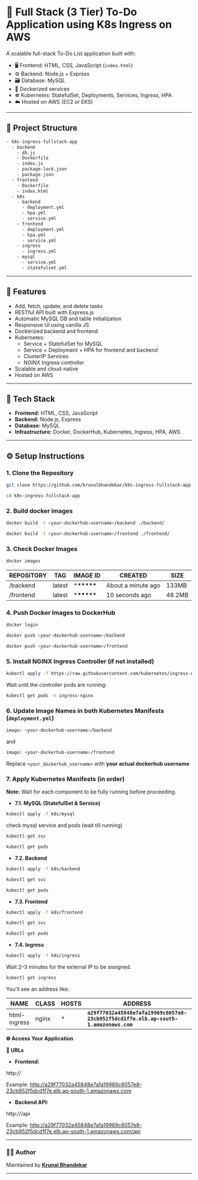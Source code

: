 # 📝 Full Stack (3 Tier) To-Do Application using K8s Ingress on AWS

A scalable full-stack To-Do List application built with:

- 🖥️ Frontend: HTML, CSS, JavaScript (`index.html`)
- ⚙️ Backend: Node.js + Express
- 🗃️ Database: MySQL
- 🐳 Dockerized services
- ☸️ Kubernetes: StatefulSet, Deployments, Services, Ingress, HPA
- ☁️ Hosted on AWS (EC2 or EKS)

---

## 📂 Project Structure

```bash
- k8s-ingress-fullstack-app
  - backend
    - db.js
    - Dockerfile
    - index.js
    - package-lock.json
    - package.json
  - frontend
    - Dockerfile
    - index.html
  - k8s
    - backend
      - deployment.yml
      - hpa.yml
      - service.yml
    - frontend
      - deployment.yml
      - hpa.yml
      - service.yml
    - ingress
      - ingress.yml
    - mysql
      - service.yml
      - statefulset.yml
```

---

## 🚀 Features

- Add, fetch, update, and delete tasks
- RESTful API built with Express.js
- Automatic MySQL DB and table initialization
- Responsive UI using vanilla JS
- Dockerized backend and frontend
- Kubernetes:
  - Service + StatefulSet for MySQL
  - Service + Deployment + HPA for frontend and backend
  - ClusterIP Services
  - NGINX Ingress controller
- Scalable and cloud-native
- Hosted on AWS

---

## 🧰 Tech Stack

- **Frontend:** HTML, CSS, JavaScript
- **Backend:** Node.js, Express
- **Database:** MySQL
- **Infrastructure:** Docker, DockerHub, Kubernetes, Ingress, HPA, AWS

---

## ⚙️ Setup Instructions

### 1. Clone the Repository

```bash
git clone https://github.com/krunalbhandekar/k8s-ingress-fullstack-app.git
```

```bash
cd k8s-ingress-fullstack-app
```

### 2. Build docker images

```bash
docker build -t <your-dockerhub-username>/backend ./backend/
```

```bash
docker build -t <your-dockerhub-username>/frontend ./frontend/
```

### 3. Check Docker Images

```bash
docker images
```

| REPOSITORY                         | TAG    | IMAGE ID         | CREATED            | SIZE   |
| ---------------------------------- | ------ | ---------------- | ------------------ | ------ |
| <your-dockerhub-username>/backend  | latest | \***\*\*\*\*\*** | About a minute ago | 133MB  |
| <your-dockerhub-username>/frontend | latest | \***\*\*\*\*\*** | 10 seconds ago     | 48.2MB |

### 4. Push Docker Images to DockerHub

```bash
docker login
```

```bash
docker push <your-dockerhub-username>/backend
```

```bash
docker push <your-dockerhub-username>/frontend
```

### 5. Install NGINX Ingress Controller (if not installed)

```bash
kubectl apply -f https://raw.githubusercontent.com/kubernetes/ingress-nginx/controller-v1.9.4/deploy/static/provider/aws/deploy.yaml
```

Wait until the controller pods are running:

```bash
kubectl get pods -n ingress-nginx
```

### 6. Update Image Names in both Kubernetes Manifests (`deployment.yml`)

```bash
image: <your-dockerhub-username>/backend
```

and

```bash
image: <your-dockerhub-username>/frontend
```

Replace `<your_dockerhub_username>` with **your actual dockerhub username**

### 7. Apply Kubernetes Manifests (in order)

**Note:** Wait for each component to be fully running before proceeding.

- **7.1. MySQL (StatefulSet & Service)**

```bash
kubectl apply -f k8s/mysql
```

check mysql service and pods (wait till running)

```bash
kubectl get svc
```

```bash
kubectl get pods
```

- **7.2. Backend**

```bash
kubectl apply -f k8s/backend
```

```bash
kubectl get svc
```

```bash
kubectl get pods
```

- **7.3. Frontend**

```bash
kubectl apply -f k8s/frontend
```

```bash
kubectl get svc
```

```bash
kubectl get pods
```

- **7.4. Ingress**

```bash
kubectl apply -f k8s/ingress
```

Wait 2–3 minutes for the external IP to be assigned.

```bash
kubectl get ingress
```

You'll see an address like:

| NAME         | CLASS | HOSTS | ADDRESS                                                                              | PORTS | AGE |
| ------------ | ----- | ----- | ------------------------------------------------------------------------------------ | ----- | --- |
| html-ingress | nginx | \*    | **`a29f77032a45848e7afa19969c6057e8-23cb952f5dcd1f7e.elb.ap-south-1.amazonaws.com`** | 80    | 3m  |

**🌐 Access Your Application**

**🔗 URLs**

- **Frontend:**

http://<ELB-Address>

Example:
http://a29f77032a45848e7afa19969c6057e8-23cb952f5dcd1f7e.elb.ap-south-1.amazonaws.com

- **Backend API:**

http://<ELB-Address>/api

Example:
http://a29f77032a45848e7afa19969c6057e8-23cb952f5dcd1f7e.elb.ap-south-1.amazonaws.com/api

---

### 👨‍💻 Author

Maintained by **[Krunal Bhandekar](https://www.linkedin.com/in/krunal-bhandekar/)**

---

